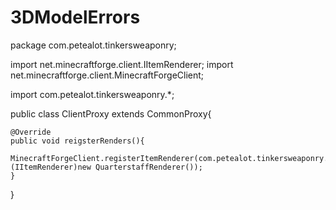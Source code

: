 # 3DModelErrors

package com.petealot.tinkersweaponry;

import net.minecraftforge.client.IItemRenderer;
import net.minecraftforge.client.MinecraftForgeClient;

import com.petealot.tinkersweaponry.*;

public class ClientProxy extends CommonProxy{

    @Override
	public void reigsterRenders(){
		MinecraftForgeClient.registerItemRenderer(com.petealot.tinkersweaponry.TinkersWeaponry.Quarterstaff, (IItemRenderer)new QuarterstaffRenderer());
	}
}

